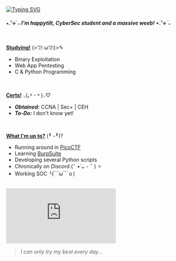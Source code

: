 <br>

[![Typing SVG](https://readme-typing-svg.demolab.com?font=Klee+One&weight=600&size=50&duration=4000&pause=500&center=true&vCenter=true&color=FFB6C1&height=125&lines=%E3%80%8C%E3%82%84%E3%81%AF%E3%82%8D!%E3%80%8D)](https://git.io/typing-svg)

#### ⋆.˚⟡ ࣪ ˖ _I'm happytilt, CyberSec student and a massive weeb!_ ⋆.˚⟡ ࣪ ˖

<br>

<ins>**Studying!**</ins> (> ͡⎚ ω ͡⎚)>✎ 
- Binary Exploitation
- Web App Pentesting
- C & Python Programming
<br>

 <ins>**Certs!**</ins> ⸜(｡˃ ᵕ ˂ )⸝♡
 - _**Obtained:**_ CCNA | Sec+ | CEH
 - _**To-Do:**_ I don't know yet!

<br>

 <ins>**What I'm up to?**</ins> (╹ -╹)?
 - Running around in [PicoCTF](https://picoctf.org/)
 - Learning [BurpSuite](https://portswigger.net/web-security/dashboard)
 - Developing several Python scripts
 - Chronically on Discord (˵ •̀ ᴗ - ˵ ) ✧
 - Working SOC ╰(￣ω￣ｏ)

<br>

<iframe src="https://tryhackme.com/api/v2/badges/public-profile?userPublicId=1094463" style='border:none;'></iframe>

<br>

> _I can only try my best every day..._

